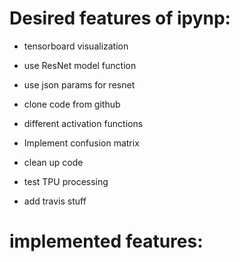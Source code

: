 

# Desired features of ipynp:

- tensorboard visualization
- use ResNet model function
- use json params for resnet
- clone code from github
- different activation functions
- Implement confusion matrix


- clean up code
- test TPU processing
- add travis stuff

# implemented features:

